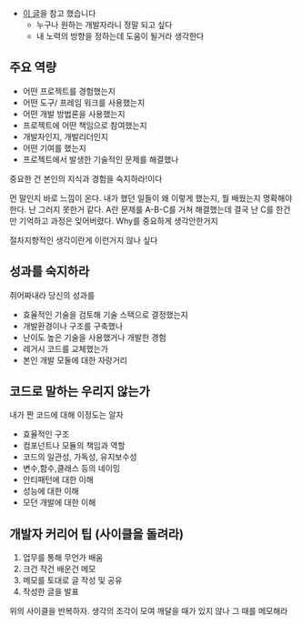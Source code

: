 * [이 글](https://blog.shiren.dev/2020-11-23/URL)을 참고 했습니다
	* 누구나 원하는 개발자라니 정말 되고 싶다
	* 내 노력의 방향을 정하는데 도움이 될거라 생각한다

## 주요 역량

* 어떤 프로젝트를 경험했는지
* 어떤 도구/ 프레임 워크를 사용했는지
* 어떤 개발 방법론을 사용했는지
* 프로젝트에 어떤 책임으로 참여했는지
* 개발자인지, 개발리더인지
* 어떤 기여를 했는지
* 프로젝트에서 발생한 기술적인 문제를 해결했나

중요한 건 본인의 지식과 경험을 숙지하라!이다

먼 말인지 바로 느낌이 온다. 내가 했던 일들이 왜 이렇게 했는지, 뭘 배웠는지 명확해야한다. 난 그러지 못한거 같다. A란 문제를 A-B-C를 거쳐 해결했는데 결국 난 C를 한건만 기억하고 과정은 잊어버렸다. Why를 중요하게 생각안한거지

절차지향적인 생각이란게 이런거지 않나 싶다

## 성과를 숙지하라

쥐어짜내라 당신의 성과를

* 효율적인 기술을 검토해 기술 스택으로 결정했는지
* 개발환경이나 구조를 구축했나
* 난이도 높은 기술을 사용했거나 개발한 경험
* 레거시 코드를 교체했는가
* 본인 개발 모둘에 대한 자랑거리

## 코드로 말하는 우리지 않는가
내가 짠 코드에 대해 이정도는 알자

* 효율적인 구조
* 컴포넌트나 모듈의 책임과 역할
* 코드의 일관성, 가독성, 유지보수성
* 변수,함수,클래스 등의 네이밍
* 안티패턴에 대한 이해
* 성능에 대한 이해
* 모던 개발에 대한 이해

## 개발자 커리어 팁 (사이클을 돌려라)

1. 업무를 통해 무언가 배움
2. 크건 작건 배운건 메모
3. 메모를 토대로 글 작성 및 공유
4. 작성한 글을 발표

위의 사이클을 반복하자. 생각의 조각이 모여 깨달을 때가 있지 않나 그 때를 메모해라
